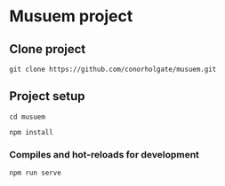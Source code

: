 # Musuem project

## Clone project
```
git clone https://github.com/conorholgate/musuem.git
```
## Project setup
```
cd musuem
```

```
npm install
```

### Compiles and hot-reloads for development
```
npm run serve
```
